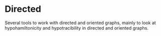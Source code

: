Directed
========

Several tools to work with directed and oriented graphs, mainly to look at hypohamiltonicity and hypotracibility in directed and oriented graphs.
